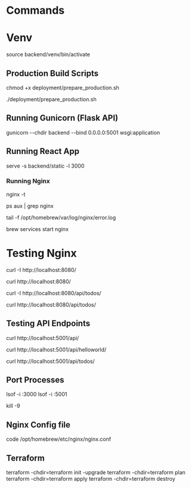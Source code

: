 # Commands


# Venv

source backend/venv/bin/activate


## Production Build Scripts

chmod +x deployment/prepare_production.sh

./deployment/prepare_production.sh


## Running Gunicorn (Flask API)

gunicorn --chdir backend --bind 0.0.0.0:5001 wsgi:application


## Running React App

serve -s backend/static -l 3000


### Running Nginx

nginx -t

ps aux | grep nginx

tail -f /opt/homebrew/var/log/nginx/error.log

brew services start nginx


# Testing Nginx

curl -I http://localhost:8080/

curl http://localhost:8080/

curl -I http://localhost:8080/api/todos/

curl http://localhost:8080/api/todos/



## Testing API Endpoints

curl http://localhost:5001/api/

curl http://localhost:5001/api/helloworld/

curl http://localhost:5001/api/todos/


## Port Processes

lsof -i :3000
lsof -i :5001

kill -9 <PID>


## Nginx Config file

code /opt/homebrew/etc/nginx/nginx.conf


## Terraform

terraform -chdir=terraform init -upgrade
terraform -chdir=terraform plan
terraform -chdir=terraform apply
terraform -chdir=terraform destroy